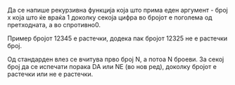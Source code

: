 Да се напише рекурзивна функција која што прима еден аргумент - број x која што ќе враќа 1 доколку секоја цифра во бројот е поголема од претходната, а во спротивно0.

Пример бројот 12345 е растечки, додека пак бројот 12325 не е растечки број.

Од стандарден влез се вчитува прво број N, а потоа N броеви. За секој број да се испечати порака DA или NE (во нов ред), доколку бројот е растечки или не е растечки.